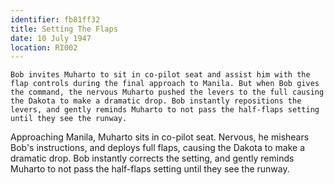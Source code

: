 ```yaml
---
identifier: fb81ff32
title: Setting The Flaps
date: 10 July 1947 
location: RI002
---
```


``` {.synopsis}
Bob invites Muharto to sit in co-pilot seat and assist him with the flap controls during the final approach to Manila. But when Bob gives the command, the nervous Muharto pushed the levers to the full causing the Dakota to make a dramatic drop. Bob instantly repositions the levers, and gently reminds Muharto to not pass the half-flaps setting until they see the runway. 
```

Approaching Manila, Muharto sits in co-pilot seat. Nervous, he mishears
Bob's instructions, and deploys full flaps, causing the Dakota to make a
dramatic drop. Bob instantly corrects the setting, and gently reminds
Muharto to not pass the half-flaps setting until they see the runway.
